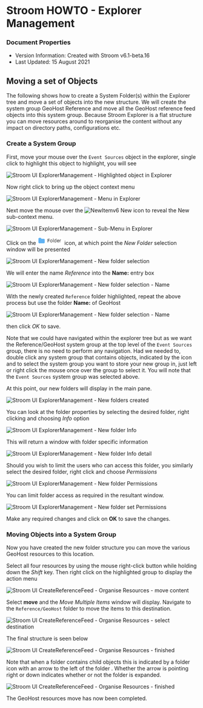 # Stroom HOWTO - Explorer Management

### Document Properties

* Version Information: Created with Stroom v6.1-beta.16   
* Last Updated: 15 August 2021  

## Moving a set of Objects

The following shows how to create a System Folder(s) within the Explorer tree and move a set of objects into the new structure. We will create the system group GeoHost Reference and move all the GeoHost reference feed objects into this system group.
Because Stroom Explorer is a flat structure you can move resources around to reorganise the content without any impact on directory paths, configurations etc.

### Create a System Group

First, move your mouse over the `Event Sources` object in the explorer, single click to highlight this object to highlight, you will see

![Stroom UI ExplorerManagement - Highlighted object in Explorer](../resources/v6/UI-ExplorerMgmt-00.png "Highlighted object in Explorer")

Now right click to bring up the object context menu

![Stroom UI ExplorerManagement - Menu in Explorer](../resources/v6/UI-ExplorerMgmt-01.png "Menu in Explorer")

Next move the mouse over the ![NewItemv6](../resources/icons/newItemv6.PNG "NewItemv6")  New icon to reveal the New sub-context menu.

![Stroom UI ExplorerManagement - Sub-Menu in Explorer](../resources/v6/UI-ExplorerMgmt-02.png "Sub-Menu in Explorer")

Click on the ![Folder](../resources/icons/folderItem.PNG "NewItemv6") icon, at which point the _New Folder_ selection window will be presented

![Stroom UI ExplorerManagement - New folder selection](../resources/v6/UI-ExplorerMgmt-03.png "New folder selection")

We will enter the name _Reference_ into the **Name:** entry box

![Stroom UI ExplorerManagement - New folder selection - Name](../resources/v6/UI-ExplorerMgmt-04.png "New folder selection - Name")

With the newly created `Reference` folder highlighted, repeat the above process but use the folder **Name:** of GeoHost

![Stroom UI ExplorerManagement - New folder selection - Name](../resources/v6/UI-ExplorerMgmt-05.png "New folder selection - Name")

then click _OK_ to save.

Note that we could have navigated within the explorer tree but as we want the Reference/GeoHost system group at the top level of the `Event Sources` group, there is no need to perform any navigation. Had we needed to, double click any system group that contains objects, indicated by the   icon and to select the system group you want to store your new group in, just left or right click the mouse once over the group to select it. You will note that the `Event Sources` system group was selected above.

At this point, our new folders will display in the main pane.

![Stroom UI ExplorerManagement - New folders created](../resources/v6/UI-ExplorerMgmt-06.png "New folders created")

You can look at the folder properties by selecting the desired folder, right clicking and choosing *Info* option

![Stroom UI ExplorerManagement - New folder Info](../resources/v6/UI-ExplorerMgmt-07.png "New folder Info")

This will return a window with folder specific information

![Stroom UI ExplorerManagement - New folder Info detail](../resources/v6/UI-ExplorerMgmt-08.png "New folder Info detail")

Should you wish to limit the users who can access this folder, you similarly select the desired folder, right click and choose *Permissions*

![Stroom UI ExplorerManagement - New folder Permissions](../resources/v6/UI-ExplorerMgmt-09.png "New folder Permissions")

You can limit folder access as required in the resultant window. 

![Stroom UI ExplorerManagement - New folder set Permissions](../resources/v6/UI-ExplorerMgmt-10.png "New folder set Permissions")

Make any required changes and click on **OK** to save the changes.

### Moving Objects into a System Group

Now you have created the new folder structure you can move the various GeoHost resources to this location.

Select all four resources by using the mouse right-click button while holding down the _Shift_ key. Then right click on the highlighted group to display the action menu

![Stroom UI CreateReferenceFeed - Organise Resources - move content](../resources/v6/UI-ExplorerMgmt-11.png "Organise Resources - move content")

Select **move** and the _Move Multiple Items_ window will display. Navigate to the `Reference/GeoHost` folder to move the items to this destination.

![Stroom UI CreateReferenceFeed - Organise Resources - select destination](../resources/v6/UI-ExplorerMgmt-12.png "Organise Resources - select destination")

The final structure is seen below

![Stroom UI CreateReferenceFeed - Organise Resources - finished](../resources/v6/UI-ExplorerMgmt-13.png "Organise Resources - finished")

Note that when a folder contains child objects this is indicated by a folder icon with an arrow to the left of the folder . Whether the arrow is pointing right or down indicates whether or not the folder is expanded.

![Stroom UI CreateReferenceFeed - Organise Resources - finished](../resources/v6/UI-ExplorerMgmt-14.png "Organise Resources - finished")

The GeoHost resources move has now been completed.